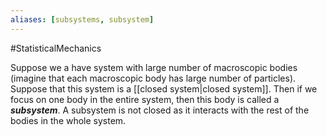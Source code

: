 ```yaml
---
aliases: [subsystems, subsystem]
---
```

#StatisticalMechanics 

Suppose we a have system with large number of macroscopic bodies (imagine that each macroscopic body has large number of particles). Suppose that this system is a [[closed system|closed system]]. Then if we focus on one body in the entire system, then this body is called a ***subsystem***. A subsystem is not closed as it interacts with the rest of the bodies in the whole system. 

